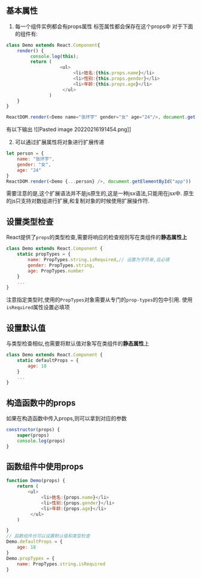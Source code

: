 ## 基本属性
1. 每一个组件实例都会有props属性
标签属性都会保存在这个props中
对于下面的组件有:
```JavaScript
class Demo extends React.Component{  
    render() {  
         console.log(this);  
		 return (  
		            <ul>  
						 <li>姓名:{this.props.name}</li>  
						 <li>性别:{this.props.gender}</li>  
						 <li>年龄:{this.props.age}</li>  
					 </ul> 
				)  
    }  
}

ReactDOM.render(<Demo name="张环宇" gender="女" age="24"/>, document.getElementById("app"))
```
有以下输出
![[Pasted image 20220216191454.png]]

2. 可以通过扩展属性将对象进行扩展传递
```JavaScript
let person = {
	name: "张环宇",
	gender: "女",
	age: "24"
}
ReactDOM.render(<Demo {...person} />, document.getElementById("app"))
```
需要注意的是,这个扩展语法并不是js原生的,这是一种jsx语法,只能用在jsx中.
原生的js只支持对数组进行扩展,和复制对象的时候使用扩展操作符.

## 设置类型检查
React提供了`props`的类型检查,需要将响应的检查规则写在类组件的**静态属性上**
```JavaScript
class Demo extends React.Component {
	static propTypes = {
		name: PropTypes.string.isRequired,// 设置为字符串,且必填
		gender: PropTypes.string,
		age: PropTypes.number
	}
	...
}
```
注意指定类型时,使用的`PropTypes`对象需要从专门的`prop-types`的包中引用.
使用`isRequired`属性设置必填项

## 设置默认值
与类型检查相似,也需要将默认值对象写在类组件的**静态属性**上
```JavaScript
class Demo extends React.Component {
	static defaultProps = {
		age: 18
	}
	...
}

```

## 构造函数中的props
如果在构造函数中传入props,则可以拿到对应的参数
```JavaScript
constructor(props) {
	super(props)
	console.log(props)
}
```

## 函数组件中使用props
```JavaScript
function Demo(props) {
	return (
		<ul>  
			 <li>姓名:{props.name}</li>  
			 <li>性别:{props.gender}</li>  
			 <li>年龄:{props.age}</li>  
		 </ul> 
	)

}
// 函数组件也可以设置默认值和类型检查
Demo.defaultProps = {
	age: 18
}
Demo.propTypes = {
	name: PropTypes.string.isRequired
}
```